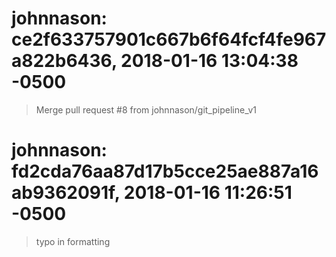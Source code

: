 # johnnason: ce2f633757901c667b6f64fcf4fe967a822b6436, 2018-01-16 13:04:38 -0500

> Merge pull request #8 from johnnason/git_pipeline_v1

# johnnason: fd2cda76aa87d17b5cce25ae887a16ab9362091f, 2018-01-16 11:26:51 -0500

> typo in formatting


